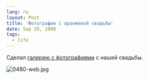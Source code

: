 ```yaml
---
lang: ru
layout: Post
title: 'Фотографии с оранжевой свадьбы'
date: Sep 29, 2008
tags:
  - life
---
```


Сделал [галерею с фотографиями](http://wedding.sapegin.ru/) с нашей свадьбы.

![0480-web.jpg](upload://0480-web.jpg)
